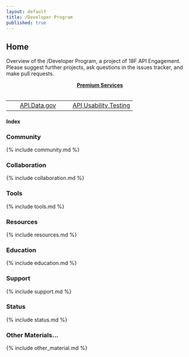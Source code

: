 ```yaml
---
layout: default
title: /Developer Program
published: true
---
```


## Home

Overview of the /Developer Program, a project of 18F API Engagement. Please suggest further projects, ask questions in the issues tracker, and make pull requests.
  
<div style="text-align: center;"><strong><u>Premium Services</u></strong></div>
</br>
<div style="text-align: center;">
<table style="width: 100%;" border="0" cellpadding="2"
cellspacing="2">
    <tr>
        <td style="text-align: center; width: 50%;"><a href="http://api.data.gov">API.Data.gov</a></td>
        <td style="text-align: center; width: 50%;"><a href="18f.github.io/API-Usability-Testing/">API Usability Testing</a></td>
    </tr>
</table>
</div>
  

#### Index

### Community 

{% include community.md %}

### Collaboration

{% include collaboration.md %}

### Tools 

{% include tools.md %}

### Resources 

{% include resources.md %}

### Education 

{% include education.md %}

### Support

{% include support.md %}

### Status  

{% include status.md %}

### Other Materials...

{% include other_material.md %}
